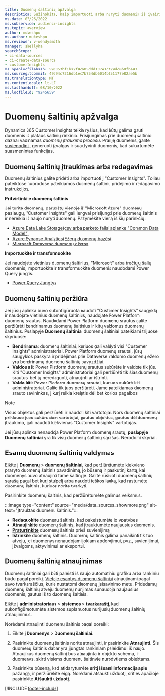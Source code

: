 ```yaml
---
title: Duomenų šaltinių apžvalga
description: Sužinokite, kaip importuoti arba nuryti duomenis iš įvairių šaltinių.
ms.date: 07/26/2022
ms.subservice: audience-insights
ms.topic: overview
author: mukeshpo
ms.author: mukeshpo
ms.reviewer: v-wendysmith
manager: shellyha
searchScope:
- ci-data-sources
- ci-create-data-source
- customerInsights
ms.openlocfilehash: 591353bf1ba2f9ca05ddd137e1cf29dc0b0fba97
ms.sourcegitcommit: 49394c7216db1ec7b754db6014b651177e82ae5b
ms.translationtype: MT
ms.contentlocale: lt-LT
ms.lasthandoff: 08/10/2022
ms.locfileid: "9245659"
---
```

# <a name="data-sources-overview"></a>Duomenų šaltinių apžvalga

Dynamics 365 Customer Insights teikia ryšius, kad būtų galima gauti duomenis iš plataus šaltinių rinkinio. Prisijungimas prie duomenų šaltinio dažnai vadinamas *duomenų įtraukimo procesu*. Prariję duomenis, galite [suvienodinti](data-unification.md), generuoti įžvalgas ir suaktyvinti duomenis, kad sukurtumėte suasmenintas funkcijas.

## <a name="add-or-edit-data-sources"></a>Duomenų šaltinių įtraukimas arba redagavimas

Duomenų šaltinius galite pridėti arba importuoti į "Customer Insights". Toliau pateiktose nuorodose pateikiamos duomenų šaltinių pridėjimo ir redagavimo instrukcijos.

**Pritvirtinkite duomenų šaltinis**

Jei turite duomenų, paruoštų vienoje iš "Microsoft Azure" duomenų paslaugų, "Customer Insights" gali lengvai prisijungti prie duomenų šaltinis ir nereikia iš naujo nuryti duomenų. Pažymėkite vieną iš šių parinkčių:
- [Azure Data Lake Storage(csv arba parketo failai aplanke "Common Data Model")](connect-common-data-model.md)
- [Azure Synapse Analytics(Ežerų duomenų bazės)](connect-synapse.md)
- [Microsoft Dataverse duomenų ežeras](connect-dataverse-managed-lake.md)

**Importuokite ir transformuokite**

Jei naudojate vietinius duomenų šaltinius, "Microsoft" arba trečiųjų šalių duomenis, importuokite ir transformuokite duomenis naudodami Power Query jungtis.
- [Power Query Jungtys](connect-power-query.md)

## <a name="review-data-sources"></a>Duomenų šaltinių peržiūra

Jei jūsų aplinka buvo sukonfigūruota naudoti "Customer Insights" saugyklą ir naudojate vietinius duomenų šaltinius, naudojate Power Platform duomenų srautus. Naudodami Power Platform duomenų srautus galite peržiūrėti bendrinamus duomenų šaltinius ir kitų valdomus duomenų šaltinius. Puslapyje **Duomenų šaltiniai** duomenų šaltiniai pateikiami trijuose skyriuose:
- **Bendrinama**: duomenų šaltiniai, kuriuos gali valdyti visi "Customer Insights" administratoriai. Power Platform duomenų srautai, jūsų saugyklos paskyra ir pridėjimas prie Dataverse valdomo duomenų ežero yra bendrinamų duomenų šaltinių pavyzdžiai.
- **Valdou aš**: Power Platform duomenų srautus sukūrėte ir valdote tik jūs. Kiti "Customer Insights" administratoriai gali peržiūrėti tik šias duomenų srautus, bet jų neredaguoti, atnaujinti ar ištrinti.
- **Valdo kiti**: Power Platform duomenų srautai, kuriuos sukūrė kiti administratoriai. Galite tik juos peržiūrėti. Jame pateikiamas duomenų srauto savininkas, į kurį reikia kreiptis dėl bet kokios pagalbos.
> [!NOTE]
> Visus objektus gali peržiūrėti ir naudoti kiti vartotojai. Nors duomenų šaltiniai priklauso juos sukūrusiam vartotojui, gautus objektus, gautus dėl duomenų įtraukimo, gali naudoti kiekvienas "Customer Insights" vartotojas.

Jei jūsų aplinka nenaudoja Power Platform duomenų srautų, **puslapyje Duomenų šaltiniai** yra tik visų duomenų šaltinių sąrašas. Nerodomi skyriai.

## <a name="manage-existing-data-sources"></a>Esamų duomenų šaltinių valdymas

Eikite į **Duomenų** > **duomenų šaltiniai**, kad peržiūrėtumėte kiekvieno praryto duomenų šaltinis pavadinimą, jo būseną ir paskutinį kartą, kai duomenys buvo atnaujinti tame šaltinyje. Galite rūšiuoti duomenų šaltinių sąrašą pagal bet kurį stulpelį arba naudoti ieškos lauką, kad rastumėte duomenų šaltinis, kuriuos norite tvarkyti.

Pasirinkite duomenų šaltinis, kad peržiūrėtumėte galimus veiksmus.

:::image type="content" source="media/data_sources_showmore.png" alt-text="Įtrauktas duomenų šaltinis.":::

- [**Redaguokite**](#add-or-edit-data-sources) duomenų šaltinis, kad pakeistumėte jo ypatybes.
- [**Atnaujinkite**](#refresh-data-sources) duomenų šaltinis, kad įtrauktumėte naujausius duomenis.
- [**Praturtinkite**](data-sources-enrichment.md) duomenų šaltinis prieš suvienijimą.
- **Ištrinkite** duomenų šaltinis. Duomenų šaltinis galima panaikinti tik tuo atveju, jei duomenys nenaudojami jokiam apdorojimui, pvz., suvienijimui, įžvalgoms, aktyvinimui ar eksportui.

## <a name="refresh-data-sources"></a>Duomenų šaltinių atnaujinimas

Duomenų šaltiniai gali būti paleisti iš naujo automatiniu grafiku arba rankiniu būdu pagal poreikį. [Vietoje esantys duomenų šaltiniai](connect-power-query.md#add-data-from-on-premises-data-sources) atnaujinami pagal savo tvarkaraščius, kurie nustatomi duomenų įsisavinimo metu. Pridedamų duomenų šaltinių atveju duomenų nurijimas sunaudoja naujausius duomenis, gautus iš to duomenų šaltinis.

Eikite į **administratoriaus** > **sistemos** > [**tvarkaraštį**](schedule-refresh.md), kad sukonfigūruotumėte sistemos suplanuotus nurijusių duomenų šaltinių atnaujinimus.

Norėdami atnaujinti duomenų šaltinis pagal poreikį:

1. Eikite į **Duomenys** > **Duomenų šaltiniai**.

1. Pasirinkite duomenų šaltinis norite atnaujinti, ir pasirinkite **Atnaujinti**. Šis duomenų šaltinis dabar yra įjungtas rankiniam paleidimui iš naujo. Atnaujinus duomenų šaltinį bus atnaujinta ir objekto schema, ir duomenys, skirti visiems duomenų šaltinyje nurodytiems objektams.

1. Pasirinkite būseną, kad atidarytumėte **sritį Išsami informacija apie** pažangą, ir peržiūrėkite eigą. Norėdami atšaukti užduotį, srities apačioje pasirinkite **Atšaukti užduotį**.

[!INCLUDE [footer-include](includes/footer-banner.md)]
